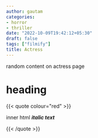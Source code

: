 ```yaml
---
author: gautam
categories:
- horror
- thriller
date: "2022-10-09T19:42:12+05:30"
draft: false
tags: ["filmify"]
title: Actress
---
```


random content on actress page
# heading  

{{< quote colour="red" >}}
    <p>inner html <b><i>italic text</i></b></p>
{{< /quote >}}